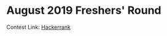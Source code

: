 # August 2019 Freshers' Round

Contest Link: [Hackerrank](https://www.hackerrank.com/contests/codephrenia3-0/challenges)